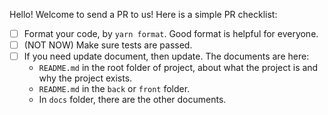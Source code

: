 Hello! Welcome to send a PR to us! Here is a simple PR checklist:

- [ ] Format your code, by `yarn format`. Good format is helpful for everyone.
- [ ] (NOT NOW) Make sure tests are passed.
- [ ] If you need update document, then update. The documents are here:
  - `README.md` in the root folder of project, about what the project is and
    why the project exists.
  - `README.md` in the `back` or `front` folder.
  - In `docs` folder, there are the other documents.
